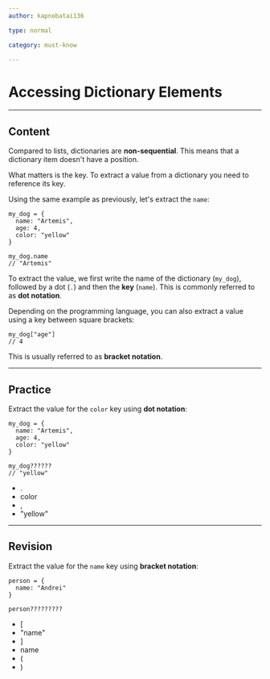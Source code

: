```yaml
---
author: kapnobatai136

type: normal

category: must-know

---
```


# Accessing Dictionary Elements

---
## Content

Compared to lists, dictionaries are **non-sequential**. This means that a dictionary item doesn't have a position.

What matters is the key. To extract a value from a dictionary you need to reference its key.

Using the same example as previously, let's extract the `name`:

```plain-text
my_dog = {
  name: "Artemis",
  age: 4,
  color: "yellow"
}

my_dog.name
// "Artemis"
```

To extract the value, we first write the name of the dictionary (`my_dog`), followed by a dot (`.`) and then the **key** (`name`). This is commonly referred to as **dot notation**.

Depending on the programming language, you can also extract a value using a key between square brackets:

```plain-text
my_dog["age"]
// 4
```

This is usually referred to as **bracket notation**.

---
## Practice

Extract the value for the `color` key using **dot notation**:

```plain-text
my_dog = {
  name: "Artemis",
  age: 4,
  color: "yellow"
}

my_dog??????
// "yellow"
```

- .
- color
- ,
- "yellow"

---
## Revision

Extract the value for the `name` key using **bracket notation**:

```plain-text
person = {
  name: "Andrei"
}

person?????????
```

- [
- "name"
- ]
- name
- (
- )
